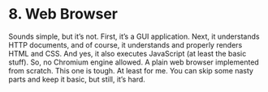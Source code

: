 # 8. Web Browser

Sounds simple, but it’s not. First, it’s a GUI application. Next, it understands HTTP documents, and of course, it understands and properly renders HTML and CSS. And yes, it also executes JavaScript (at least the basic stuff).
So, no Chromium engine allowed. A plain web browser implemented from scratch. This one is tough. At least for me. You can skip some nasty parts and keep it basic, but still, it’s hard.
